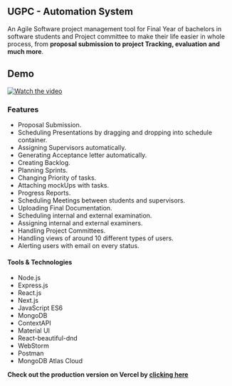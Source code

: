 ## UGPC - Automation System

An Agile Software project management tool for Final Year of bachelors in software students and Project committee to make their life easier in whole process, from **proposal submission to project Tracking, evaluation and much more**.

## Demo
[![Watch the video](https://img.youtube.com/vi/KG9FsweeHak/0.jpg)](https://youtu.be/KG9FsweeHak)

### Features

* Proposal Submission.
* Scheduling Presentations by dragging and dropping into schedule container.
* Assigning Supervisors automatically.
* Generating Acceptance letter automatically.
* Creating Backlog.
* Planning Sprints.
* Changing Priority of tasks.
* Attaching mockUps with tasks.
* Progress Reports.
* Scheduling Meetings between students and supervisors.
* Uploading Final Documentation.
* Scheduling internal and external examination.
* Assigning internal and external examiners.
* Handling Project Committees.
* Handling views of around 10 different types of users.
* Alerting users with email on every status.

#### Tools & Technologies
* Node.js
* Express.js
* React.js
* Next.js
* JavaScript ES6
* MongoDB
* ContextAPI
* Material UI
* React-beautiful-dnd
* WebStorm
* Postman
* MongoDB Atlas Cloud

**Check out the production version on Vercel by [clicking here](https://ugpc.vercel.app/)**

